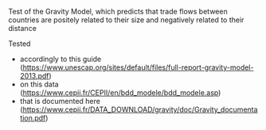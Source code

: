 
Test of the Gravity Model, which predicts that trade flows between countries are positely related to their size and negatively related to their distance

Tested
- accordingly to this guide (https://www.unescap.org/sites/default/files/full-report-gravity-model-2013.pdf)
- on this data (https://www.cepii.fr/CEPII/en/bdd_modele/bdd_modele.asp)
- that is documented here (https://www.cepii.fr/DATA_DOWNLOAD/gravity/doc/Gravity_documentation.pdf)
